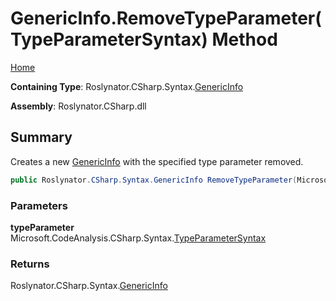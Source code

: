 # GenericInfo\.RemoveTypeParameter\(TypeParameterSyntax\) Method

[Home](../../../../../README.md)

**Containing Type**: Roslynator\.CSharp\.Syntax\.[GenericInfo](../README.md)

**Assembly**: Roslynator\.CSharp\.dll

## Summary

Creates a new [GenericInfo](../README.md) with the specified type parameter removed\.

```csharp
public Roslynator.CSharp.Syntax.GenericInfo RemoveTypeParameter(Microsoft.CodeAnalysis.CSharp.Syntax.TypeParameterSyntax typeParameter)
```

### Parameters

**typeParameter** &emsp; Microsoft\.CodeAnalysis\.CSharp\.Syntax\.[TypeParameterSyntax](https://docs.microsoft.com/en-us/dotnet/api/microsoft.codeanalysis.csharp.syntax.typeparametersyntax)

### Returns

Roslynator\.CSharp\.Syntax\.[GenericInfo](../README.md)

